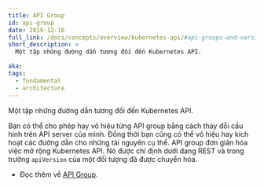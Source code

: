 ```yaml
---
title: API Group
id: api-group
date: 2019-12-16
full_link: /docs/concepts/overview/kubernetes-api/#api-groups-and-versioning
short_description: >
  Một tập những đường dẫn tương đối đến Kubernetes API.

aka:
tags:
  - fundamental
  - architecture
---
```


Một tập những đường dẫn tương đối đến Kubernetes API.

<!--more-->

Bạn có thể cho phép hay vô hiệu từng API group bằng cách thay đổi cấu hình trên API server của mình. Đồng thời bạn cũng có thể vô hiệu hay kích hoạt các đường dẫn cho những tài nguyên cụ thể. API group đơn giản hóa việc mở rộng Kubernetes API. Nó được chỉ định dưới dạng REST và trong trường `apiVersion` của một đối tượng đã được chuyển hóa.

- Đọc thêm về [API Group](/docs/concepts/overview/kubernetes-api/#api-groups-and-versioning).